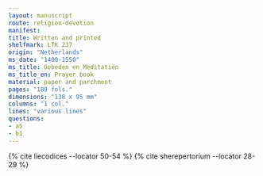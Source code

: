 ```yaml
---
layout: manuscript
route: religion-devotion
manifest: 
title: Written and printed
shelfmark: LTK 237
origin: "Netherlands"
ms_date: "1400-1550"
ms_title: Gebeden en Meditatiën
ms_title_en: Prayer book
material: paper and parchment
pages: "189 fols."
dimensions: "138 x 95 mm"
columns: "1 col."
lines: "various lines"
questions:
- a5
- b1
---
```


{% cite liecodices --locator 50-54 %}
{% cite sherepertorium --locator 28-29 %}